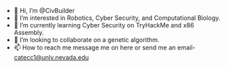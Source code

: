 - 👋 Hi, I’m @CivBuilder
- 👀 I’m interested in Robotics, Cyber Security, and Computational Biology.
- 🌱 I’m currently learning Cyber Security on TryHackMe and x86 Assembly. 
- 💞️ I’m looking to collaborate on a genetic algorithm.
- 📫 How to reach me message me on here or send me an email- catecc1@unlv.nevada.edu

<!---
CivBuilder/CivBuilder is a ✨ special ✨ repository because its `README.md` (this file) appears on your GitHub profile.
You can click the Preview link to take a look at your changes.
--->
